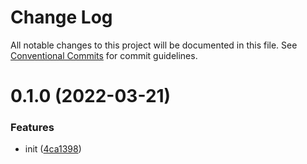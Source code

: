 # Change Log

All notable changes to this project will be documented in this file.
See [Conventional Commits](https://conventionalcommits.org) for commit guidelines.

# 0.1.0 (2022-03-21)


### Features

* init ([4ca1398](https://github.com/litarussell/eslint-config/commit/4ca13985cde6fd7cef470c1ea3eada91342a9ff8))
